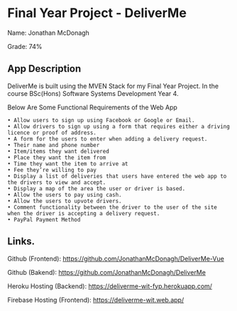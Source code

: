 # Final Year Project - DeliverMe

Name: Jonathan McDonagh

Grade: 74%

## App Description
DeliverMe is built using the MVEN Stack for my Final Year Project. In the course 
BSc(Hons) Software Systems Development Year 4.

Below Are Some Functional Requirements of the Web App

    • Allow users to sign up using Facebook or Google or Email.
    • Allow drivers to sign up using a form that requires either a driving licence or proof of address.
    • A form for the users to enter when adding a delivery request.
    • Their name and phone number
    • Item/items they want delivered
    • Place they want the item from
    • Time they want the item to arrive at
    • Fee they’re willing to pay
    • Display a list of deliveries that users have entered the web app to the drivers to view and accept.
    • Display a map of the area the user or driver is based.
    • Allow the users to pay using cash.
    • Allow the users to upvote drivers.
    • Comment functionality between the driver to the user of the site when the driver is accepting a delivery request.
    • PayPal Payment Method

## Links.

Github (Frontend): https://github.com/JonathanMcDonagh/DeliverMe-Vue

Github (Bakend): https://github.com/JonathanMcDonagh/DeliverMe


Heroku Hosting (Backend): https://deliverme-wit-fyp.herokuapp.com/

Firebase Hosting (Frontend): https://deliverme-wit.web.app/

